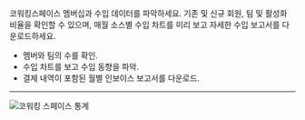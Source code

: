 코워킹스페이스 멤버십과 수입 데이터를 파악하세요. 기존 및 신규 회원, 팀 및 활성화 비율을 확인할 수 있으며, 매월 소스별 수입 차트를 미리 보고 자세한 수입 보고서를 다운로드하세요.

- 멤버와 팀의 수를 확인.
- 수입 차트를 보고 수입 동향을 파악.
- 결제 내역이 포함된 월별 인보이스 보고서를 다운로드.

---

![코워킹 스페이스 통계](https://s3.ap-northeast-2.amazonaws.com/screenshot.andcards.com/andcards-statistics-main-light-en-1920-1080.png)
